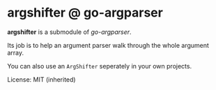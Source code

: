 # argshifter @ go-argparser

**argshifter** is a submodule of *go-argparser*.

Its job is to help an argument parser walk through the whole argument array.

You can also use an `ArgShifter` seperately in your own projects.

License: MIT (inherited)
